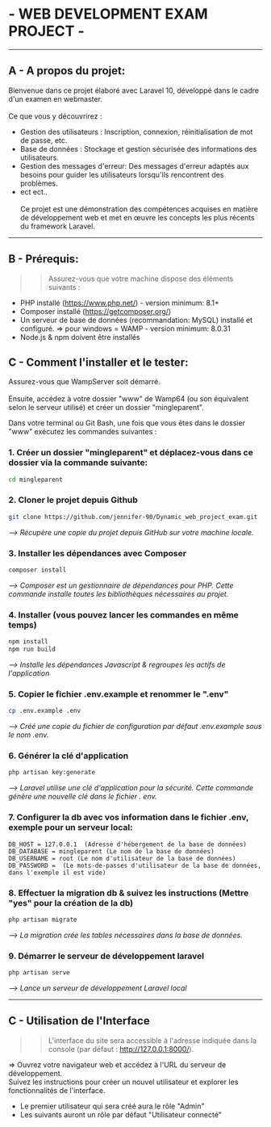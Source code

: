 #  - WEB DEVELOPMENT EXAM PROJECT -

 ---
## A - A propos du projet:
Bienvenue dans ce projet élaboré avec Laravel 10, développé dans le cadre d'un examen en webmaster. <br><br>
Ce que vous y découvrirez :

- Gestion des utilisateurs : Inscription, connexion, réinitialisation de mot de passe, etc.<br>
- Base de données : Stockage et gestion sécurisée des informations des utilisateurs.<br>
- Gestion des messages d'erreur: Des messages d'erreur adaptés aux besoins pour guider les utilisateurs lorsqu'ils rencontrent des problèmes.<br>
- ect ect..<br><br>
    Ce projet est une démonstration des compétences acquises en matière de développement web et met en œuvre 
les concepts les plus récents du framework Laravel.


 ---
## B - Prérequis:

>> Assurez-vous que votre machine dispose des éléments suivants :
- PHP installé (https://www.php.net/) - version minimum: 8.1+
- Composer installé (https://getcomposer.org/)
- Un serveur de base de données (recommandation: MySQL) installé et configuré.
=> pour windows = WAMP - version minimum: 8.0.31
- Node.js & npm doivent être installés


## C - Comment l'installer et le tester:


Assurez-vous que WampServer soit démarré. <br><br>Ensuite, accédez à votre dossier "www" de Wamp64 (ou son équivalent 
selon le serveur utilisé) et créer un dossier "mingleparent".

Dans votre terminal ou Git Bash, une fois que vous êtes dans le dossier "www" exécutez les commandes suivantes :


### 1. Créer un dossier "mingleparent" et déplacez-vous dans ce dossier via la commande suivante:
```bash
cd mingleparent
```

### 2. Cloner le projet depuis Github
```bash
git clone https://github.com/jennifer-90/Dynamic_web_project_exam.git .
```
*--> Récupère une copie du projet depuis GitHub sur votre machine locale.*

### 3. Installer les dépendances avec Composer
```bash 
composer install 
```
*--> Composer est un gestionnaire de dépendances pour PHP. Cette commande installe toutes les bibliothèques
nécessaires au projet.*

### 4. Installer (vous pouvez lancer les commandes en même temps)
```bash 
npm install
npm run build
```
*--> Installe les dépendances Javascript & regroupes les actifs de l'application*

### 5. Copier le fichier .env.example et renommer le ".env"
```bash
cp .env.example .env
```
*--> Créé une copie du fichier de configuration par défaut .env.example sous le nom .env.*
### 6. Générer la clé d'application
```bash
php artisan key:generate 
```
*--> Laravel utilise une clé d'application pour la sécurité. Cette commande génère une nouvelle clé dans le fichier .
env.*
### 7. Configurer la db avec vos information dans le fichier .env, exemple pour un serveur local:
``` 
DB_HOST = 127.0.0.1  (Adresse d'hébergement de la base de données)
DB_DATABASE = mingleparent (Le nom de la base de données)
DB_USERNAME = root (Le nom d'utilisateur de la base de données)
DB_PASSWORD =  (Le mots-de-passes d'utilisateur de la base de données, dans l'exemple il est vide) 
```
### 8. Effectuer la migration db & suivez les instructions (Mettre "yes" pour la création de la db)
```bash
php artisan migrate 
```
*--> La migration crée les tables nécessaires dans la base de données.*

### 9. Démarrer le serveur de développement laravel
```bash
php artisan serve 
```
*--> Lance un serveur de développement Laravel local*


 ---

## C - Utilisation de l'Interface
>> L'interface du site sera accessible à l'adresse indiquée dans la console (par défaut : http://127.0.0.1:8000/).

=> Ouvrez votre navigateur web et accédez à l'URL du serveur de développement.<br>
    Suivez les instructions pour créer un nouvel utilisateur et explorer les fonctionnalités de l'interface.

- Le premier utilisateur qui sera créé aura le rôle "Admin"
- Les suivants auront un rôle par défaut "Utilisateur connecté"
